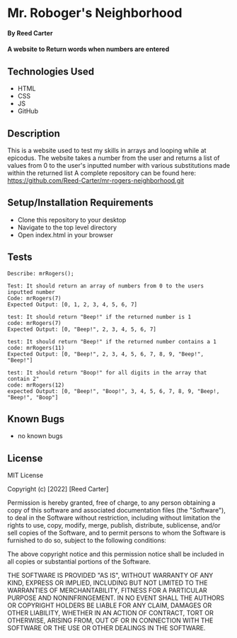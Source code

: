 # Mr. Roboger's Neighborhood

#### By Reed Carter

#### A website to Return words when numbers are entered 

## Technologies Used

* HTML
* CSS
* JS
* GitHub

## Description

This is a website used to test my skills in arrays and looping while at epicodus. The website takes a number from the user and returns a list of values from 0 to the user's inputted number with various substitutions made within the returned list  A complete repository can be found here: https://github.com/Reed-Carter/mr-rogers-neighborhood.git

## Setup/Installation Requirements

* Clone this repository to your desktop
* Navigate to the top level directory
* Open index.html in your browser

## Tests
```
Describe: mrRogers();

Test: It should return an array of numbers from 0 to the users inputted number
Code: mrRogers(7)
Expected Output: [0, 1, 2, 3, 4, 5, 6, 7]

test: It should return "Beep!" if the returned number is 1
code: mrRogers(7)
Expected Output: [0, "Beep!", 2, 3, 4, 5, 6, 7]

test: It should return "Beep!" if the returned number contains a 1
code: mrRogers(11)
Expected Output: [0, "Beep!", 2, 3, 4, 5, 6, 7, 8, 9, "Beep!", "Beep!"]

test: It should return "Boop!" for all digits in the array that contain 2"
code: mrRogers(12)
expected Output: [0, "Beep!", "Boop!", 3, 4, 5, 6, 7, 8, 9, "Beep!, "Beep!", "Boop"]
```

## Known Bugs

* no known bugs

## License

MIT License

Copyright (c) [2022] [Reed Carter]

Permission is hereby granted, free of charge, to any person obtaining a copy
of this software and associated documentation files (the "Software"), to deal
in the Software without restriction, including without limitation the rights
to use, copy, modify, merge, publish, distribute, sublicense, and/or sell
copies of the Software, and to permit persons to whom the Software is
furnished to do so, subject to the following conditions:

The above copyright notice and this permission notice shall be included in all
copies or substantial portions of the Software.

THE SOFTWARE IS PROVIDED "AS IS", WITHOUT WARRANTY OF ANY KIND, EXPRESS OR
IMPLIED, INCLUDING BUT NOT LIMITED TO THE WARRANTIES OF MERCHANTABILITY,
FITNESS FOR A PARTICULAR PURPOSE AND NONINFRINGEMENT. IN NO EVENT SHALL THE
AUTHORS OR COPYRIGHT HOLDERS BE LIABLE FOR ANY CLAIM, DAMAGES OR OTHER
LIABILITY, WHETHER IN AN ACTION OF CONTRACT, TORT OR OTHERWISE, ARISING FROM,
OUT OF OR IN CONNECTION WITH THE SOFTWARE OR THE USE OR OTHER DEALINGS IN THE
SOFTWARE.